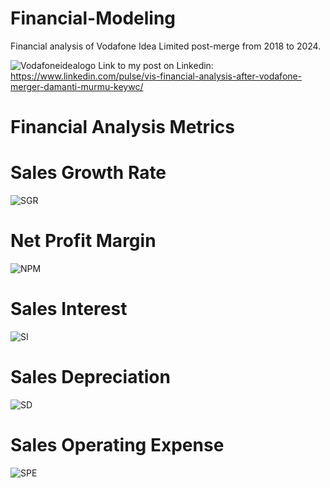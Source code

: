 # Financial-Modeling
Financial analysis of Vodafone Idea Limited post-merge from 2018 to 2024.

![Vodafoneidealogo](https://github.com/user-attachments/assets/bc0f4047-f025-4986-a57c-ef4a7f170b6a)
Link to my post on Linkedin: https://www.linkedin.com/pulse/vis-financial-analysis-after-vodafone-merger-damanti-murmu-keywc/


# Financial Analysis Metrics

# Sales Growth Rate
![SGR](https://github.com/user-attachments/assets/0556c822-563b-4d99-bf7f-fba0c9a74422)

# Net Profit Margin
![NPM](https://github.com/user-attachments/assets/aa34a865-d62c-46dc-9a1e-152119114675)

# Sales Interest
![SI](https://github.com/user-attachments/assets/13bf08f9-2606-4b25-b6ce-be1021a2553f)


# Sales Depreciation
![SD](https://github.com/user-attachments/assets/6240cce4-630f-4b4f-b465-dcc2eeeb5a1f)

# Sales Operating Expense
![SPE](https://github.com/user-attachments/assets/1e87ed88-8a22-45e6-ae76-c5b9b7a21163)
